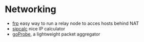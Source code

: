 # Networking 
* [frp](https://github.com/fatedier/frp) easy way to run a relay node to acces hosts behind NAT 
* [sipcalc](https://salsa.debian.org/debian/sipcalc) nice IP calculator
* [goProbe](https://github.com/els0r/goProbe), a lightweight packet aggregator
